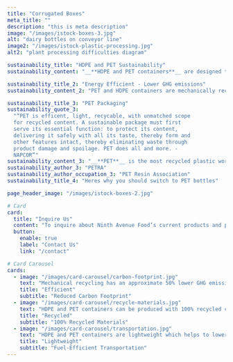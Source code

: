 ```yaml
---
title: "Corrugated Boxes"
meta_title: ""
description: "this is meta description"
image: "/images/istock-boxes-3.jpg"
alt: "dairy bottles on conveyor line"
image2: "/images/istock-plastic-processing.jpg"
alt2: "plant processing difficulties diagram"

sustainability_title: "HDPE and PET Sustainability"
sustainability_content: "__**HDPE and PET containers**__ are designed to be __**100% recyclable**__, making them a top choice for sustainable packaging. \n\nWith many customers benefiting from the convenience of curbside recycling pickup, both __**HDPE and PET containers**__ are **easily recycled**, significantly **reducing landfill waste**. Embracing curbside recycling for these materials not only supports a __**greener planet**__ but also promotes **efficient waste management practices**."

sustainability_title_2: "Energy Efficient - Lower GHG emissions"
sustainability_content_2: "PET and HDPE containers are mechanically recycled into recycled content or PCR pellets, promoting sustainable manufacturing"

sustainability_title_3: "PET Packaging"
sustainability_quote_3:
  "“PET is efficent, light, recycable, with unmatched scope
  for recycled content. A sustainable package must first
  serve its essential function: to protect its content,
  delivering it safely with all its taste, thereby form and
  other features intact, thereby eliminating waste through
  product damage and spoilage. PET does all and more. -
  NAPCOR”"
sustainability_content_3: "__**PET**__ is the most recycled plastic worldwide, with **1.5 billion pounds** of PET bottles and containers recovered each year in the U.S. This high recycling rate highlights PET’s role in **sustainable packaging** and **environmental conservation**."
sustainability_author_3: "PETRA"
sustainability_author_occupation_3: "PET Resin Association"
sustainability_title_4: "Heres why you should switch to PET bottles"

page_header_image: "/images/istock-boxes-2.jpg"

# Card
card:
  title: "Inquire Us"
  content: "To inquire about Ninth Avenue Food’s current products and packaging capabilities for dairy alternatives, creamers, dairy beverages, and seasonal items, please Contact Us."
  button:
    enable: true
    label: "Contact Us"
    link: "/contact"

# Card Carousel
cards:
  - image: "/images/card-carousel/carbon-footprint.jpg"
    text: "Mechanical recycling has an approximate 50% lower GHG emission rate vs the production of virgin HDPE and PET resin"
    title: "Efficient"
    subtitle: "Reduced Carbon Footprint"
  - image: "/images/card-carousel/recycle-materials.jpg"
    text: "HDPE and PET containers can be produced with 100% recycled content or PCR"
    title: "Recycled"
    subtitle: "100% Recycled Materials"
  - image: "/images/card-carousel/transportation.jpg"
    text: "HDPE and PET containers are lightweight which helps to lowers fuel usage for product transportation"
    title: "Lightweight"
    subtitle: "Fuel-Efficient Transportation"
---
```


